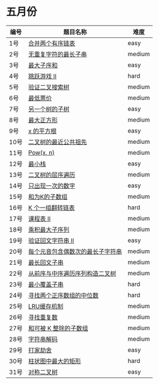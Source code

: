 # 五月份

**编号**|**题目名称**|**难度**
--------|------------|-------
1号|[合并两个有序链表](./第1题%2021.%20合并两个有序链表)|easy
2号|[无重复字符的最长子串](./第2题%203.%20无重复字符的最长子串)|medium
3号|[最大子序和](./第3题%2053.%20最大子序和)|easy
4号|[跳跃游戏 II](./第4题%2045.%20跳跃游戏%20II)|hard
5号|[验证二叉搜索树](./第5题%2098.%20验证二叉搜索树)|medium
6号|[最低票价](./第6题%20983.%20最低票价)|medium
7号|[另一个树的子树](./第7题%20572.%20另一个树的子树)|easy
8号|[最大正方形](./第8题%20221.%20最大正方形)|medium
9号|[x 的平方根](./第9题%2069.%20x%20的平方根)|easy
10号|[二叉树的最近公共祖先](./第10题%20236.%20二叉树的最近公共祖先)|medium
11号|[Pow(x, n)](./第11题%2050.%20Pow(x,%20n))|medium
12号|[最小栈](./第12题%20155.%20最小栈)|easy
13号|[二叉树的层序遍历](./第13题%20102.%20二叉树的层序遍历)|medium
14号|[只出现一次的数字](./第14题%20136.%20只出现一次的数字)|easy
15号|[和为K的子数组](./第15题%20560.%20和为K的子数组)|medium
16号|[K 个一组翻转链表](./第16题%2025.%20K%20个一组翻转链表)|hard
17号|[课程表 II](./第17题%20210.%20课程表%20II)|medium
18号|[乘积最大子序列](./第18题%20152.%20乘积最大子序列)|medium
19号|[验证回文字符串 Ⅱ](./第19题%20680.%20验证回文字符串%20Ⅱ)|easy
20号|[每个元音包含偶数次的最长子字符串](./第20题%201371.%20每个元音包含偶数次的最长子字符串)|medium
21号|[最长回文子串](./第21题%205.%20最长回文子串)|medium
22号|[从前序与中序遍历序列构造二叉树](./第22题%20105.%20从前序与中序遍历序列构造二叉树)|medium
23号|[最小覆盖子串](./第23题%2076.%20最小覆盖子串)|hard
24号|[寻找两个正序数组的中位数](./第24题%204.%20寻找两个正序数组的中位数)|hard
25号|[LRU缓存机制](./第25题%20146.%20LRU缓存机制)|medium
26号|[寻找重复数](./第26题%20287.%20寻找重复数)|medium
27号|[和可被 K 整除的子数组](./第27题%20974.%20和可被%20K%20整除的子数组)|medium
28号|[字符串解码](./第28题%20394.%20字符串解码)|medium
29号|[打家劫舍](./第29题%20198.%20打家劫舍)|easy
30号|[柱状图中最大的矩形](./第30题%2084.%20柱状图中最大的矩形)|hard
31号|[对称二叉树](./第31题%20101.%20对称二叉树)|easy
